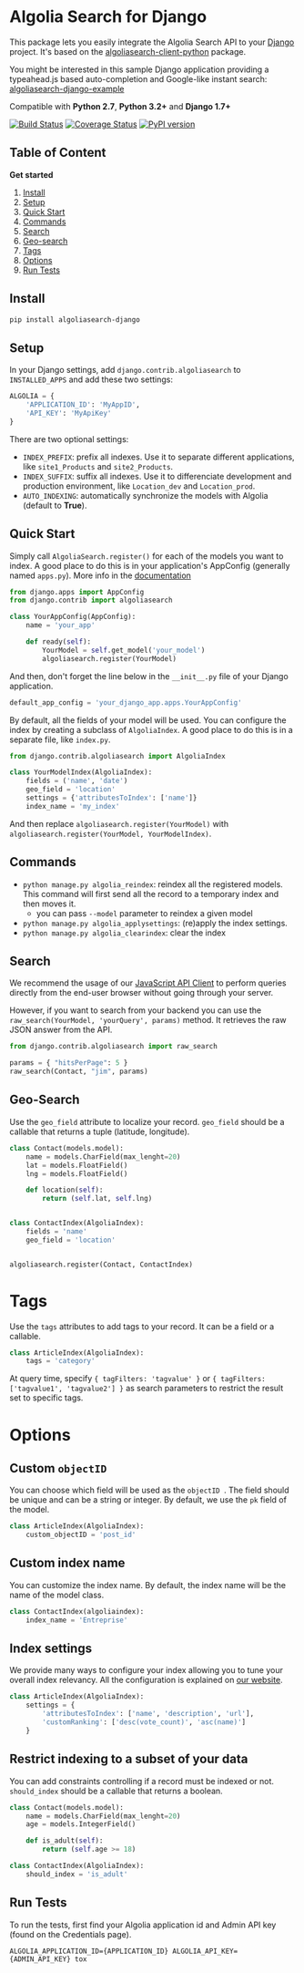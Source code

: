 Algolia Search for Django
==================

This package lets you easily integrate the Algolia Search API to your [Django](https://www.djangoproject.com/) project. It's based on the [algoliasearch-client-python](https://github.com/algolia/algoliasearch-client-python) package.

You might be interested in this sample Django application providing a typeahead.js based auto-completion and Google-like instant search: [algoliasearch-django-example](https://github.com/algolia/algoliasearch-django-example)

Compatible with **Python 2.7**, **Python 3.2+** and **Django 1.7+**

[![Build Status](https://travis-ci.org/algolia/algoliasearch-django.svg?branch=master)](https://travis-ci.org/algolia/algoliasearch-django)
[![Coverage Status](https://coveralls.io/repos/algolia/algoliasearch-django/badge.svg?branch=master)](https://coveralls.io/r/algolia/algoliasearch-django)
[![PyPI version](https://badge.fury.io/py/algoliasearch-django.svg?branch=master)](http://badge.fury.io/py/algoliasearch-django)

Table of Content
-------------
**Get started**

1. [Install](#install)
1. [Setup](#setup)
1. [Quick Start](#quick-start)
1. [Commands](#commands)
1. [Search](#search)
1. [Geo-search](#geo-search)
1. [Tags](#tags)
1. [Options](#options)
1. [Run Tests](#run-tests)


Install
-------------

```sh
pip install algoliasearch-django
```

Setup
-------------

In your Django settings, add `django.contrib.algoliasearch` to `INSTALLED_APPS` and add these two settings:

```python
ALGOLIA = {
    'APPLICATION_ID': 'MyAppID',
    'API_KEY': 'MyApiKey'
}
```

There are two optional settings:

* `INDEX_PREFIX`: prefix all indexes. Use it to separate different applications, like `site1_Products` and `site2_Products`.
* `INDEX_SUFFIX`: suffix all indexes. Use it to differenciate development and production environment, like `Location_dev` and `Location_prod`.
* `AUTO_INDEXING`: automatically synchronize the models with Algolia (default to **True**).

Quick Start
-------------

Simply call `AlgoliaSearch.register()` for each of the models you want to index. A good place to do this is in your application's AppConfig (generally named `apps.py`). More info in the [documentation](https://docs.djangoproject.com/en/1.8/ref/applications/)

```python
from django.apps import AppConfig
from django.contrib import algoliasearch

class YourAppConfig(AppConfig):
    name = 'your_app'

    def ready(self):
        YourModel = self.get_model('your_model')
        algoliasearch.register(YourModel)
```

And then, don't forget the line below in the `__init__.py` file of your Django application.

```python
default_app_config = 'your_django_app.apps.YourAppConfig'
```

By default, all the fields of your model will be used. You can configure the index by creating a subclass of `AlgoliaIndex`. A good place to do this is in a separate file, like `index.py`.

```python
from django.contrib.algoliasearch import AlgoliaIndex

class YourModelIndex(AlgoliaIndex):
    fields = ('name', 'date')
    geo_field = 'location'
    settings = {'attributesToIndex': ['name']}
    index_name = 'my_index'
```

And then replace `algoliasearch.register(YourModel)` with `algoliasearch.register(YourModel, YourModelIndex)`.

## Commands

* `python manage.py algolia_reindex`: reindex all the registered models. This command will first send all the record to a temporary index and then moves it.
    * you can pass ``--model`` parameter to reindex a given model
* `python manage.py algolia_applysettings`: (re)apply the index settings.
* `python manage.py algolia_clearindex`: clear the index

## Search

We recommend the usage of our [JavaScript API Client](https://github.com/algolia/algoliasearch-client-js) to perform queries directly from the end-user browser without going through your server.

However, if you want to search from your backend you can use the `raw_search(YourModel, 'yourQuery', params)` method. It retrieves the raw JSON answer from the API.

```python
from django.contrib.algoliasearch import raw_search

params = { "hitsPerPage": 5 }
raw_search(Contact, "jim", params)
```

## Geo-Search

Use the `geo_field` attribute to localize your record. `geo_field` should be a callable that returns a tuple (latitude, longitude).

```python
class Contact(models.model):
    name = models.CharField(max_lenght=20)
    lat = models.FloatField()
    lng = models.FloatField()

    def location(self):
        return (self.lat, self.lng)


class ContactIndex(AlgoliaIndex):
    fields = 'name'
    geo_field = 'location'


algoliasearch.register(Contact, ContactIndex)
```

# Tags

Use the `tags` attributes to add tags to your record. It can be a field or a callable.

```python
class ArticleIndex(AlgoliaIndex):
    tags = 'category'
```

At query time, specify `{ tagFilters: 'tagvalue' }` or `{ tagFilters: ['tagvalue1', 'tagvalue2'] }` as search parameters to restrict the result set to specific tags.

# Options

## Custom `objectID`

You can choose which field will be used as the `objectID `. The field should be unique and can be a string or integer. By default, we use the `pk` field of the model.

```python
class ArticleIndex(AlgoliaIndex):
    custom_objectID = 'post_id'
```

## Custom index name

You can customize the index name. By default, the index name will be the name of the model class.

```python
class ContactIndex(algoliaindex):
    index_name = 'Entreprise'
```

## Index settings

We provide many ways to configure your index allowing you to tune your overall index relevancy. All the configuration is explained on [our website](https://www.algolia.com/doc/python#Settings).

```python
class ArticleIndex(AlgoliaIndex):
    settings = {
        'attributesToIndex': ['name', 'description', 'url'],
        'customRanking': ['desc(vote_count)', 'asc(name)']
    }
```

## Restrict indexing to a subset of your data

You can add constraints controlling if a record must be indexed or not. `should_index` should be a callable that returns a boolean.

```python
class Contact(models.model):
    name = models.CharField(max_lenght=20)
    age = models.IntegerField()

    def is_adult(self):
        return (self.age >= 18)

class ContactIndex(AlgoliaIndex):
    should_index = 'is_adult'
```

Run Tests
-------------

To run the tests, first find your Algolia application id and Admin API key (found on the Credentials page).

```shell
ALGOLIA_APPLICATION_ID={APPLICATION_ID} ALGOLIA_API_KEY={ADMIN_API_KEY} tox
```
